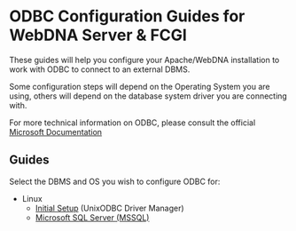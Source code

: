 # ODBC Configuration Guides for WebDNA Server & FCGI
These guides will help you configure your Apache/WebDNA installation to work with ODBC to connect to an external DBMS. 

Some configuration steps will depend on the Operating System you are using, others will depend on the database system driver you are connecting with. 

For more technical information on ODBC, please consult the official [Microsoft Documentation](https://docs.microsoft.com/en-us/sql/odbc/reference/what-is-odbc?view=sql-server-ver15#:~:text=To%20the%20end%20user%2C%20it,specification%20for%20a%20database%20API.)

## Guides
Select the DBMS and OS you wish to configure ODBC for:
- Linux    
    - [Initial Setup](Linux/README.md) (UnixODBC Driver Manager)
    - [Microsoft SQL Server (MSSQL)](Linux/MSSQL.md)